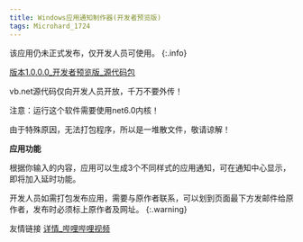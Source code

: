 ```yaml
---
title: Windows应用通知制作器(开发者预览版)
tags: Microhard_1724
---
```


该应用仍未正式发布，仅开发人员可使用。
{:.info}

[版本1.0.0.0_开发者预览版_源代码包](https://wwvg.lanzouf.com/iaDjh0jwmqch)

vb.net源代码仅向开发人员开放，千万不要外传！

注意：运行这个软件需要使用net6.0内核！

由于特殊原因，无法打包程序，所以是一堆散文件，敬请谅解！

**应用功能**

根据你输入的内容，应用可以生成3个不同样式的应用通知，可在通知中心显示，即将加入延时功能。

开发人员如需打包发布应用，需要与原作者联系，可以划到页面最下方发邮件给原作者，发布时必须标上原作者及网址。
{:.warning}

友情链接 [详情_哔哩哔哩视频](https://b23.tv/jU0DQHj)
